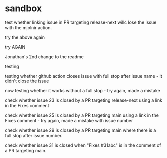 # sandbox

test whether linking issue in PR targeting release-next willc lose the issue with the mjolnir action.

try the above again

try AGAIN

Jonathan's 2nd change to the readme

testing

testing whether github action closes issue with full stop after issue name - it didn't close the issue

now testing whether it works without a full stop - try again, made a mistake

check whether issue 23 is closed by a PR targeting release-next using a link in the Fixes comment

check whether issue 25 is closed by a PR targeting main using a link in the Fixes comment - try again, made a mistake with issue number

check whether issue 29 is closed by a PR targeting main where there is a full stop after issue number.

check whether issue 31 is closed when "Fixes #31abc" is in the comment of a PR targeting main.
